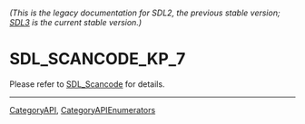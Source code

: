 ###### (This is the legacy documentation for SDL2, the previous stable version; [SDL3](https://wiki.libsdl.org/SDL3/) is the current stable version.)
# SDL_SCANCODE_KP_7

Please refer to [SDL_Scancode](SDL_Scancode) for details.

----
[CategoryAPI](CategoryAPI), [CategoryAPIEnumerators](CategoryAPIEnumerators)

